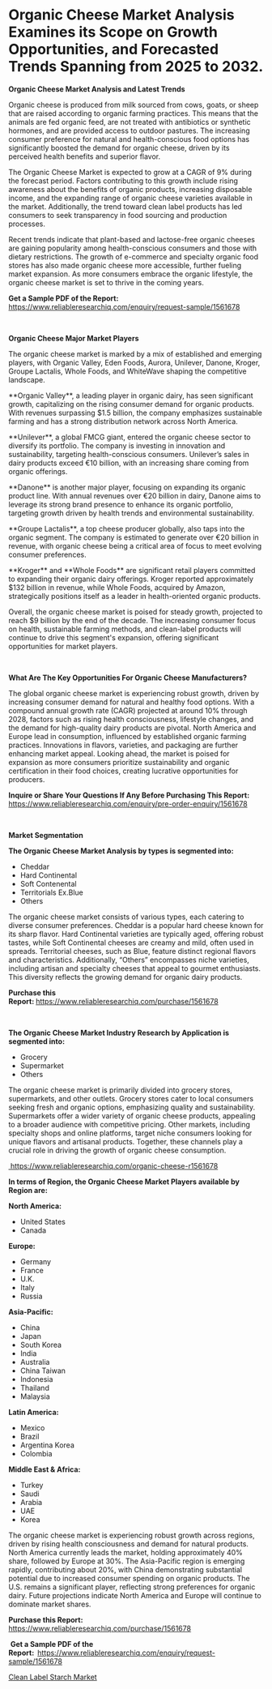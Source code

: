 <p><h1>Organic Cheese Market Analysis Examines its Scope on Growth Opportunities, and Forecasted Trends Spanning from 2025 to 2032.</h1></p><p><strong>Organic Cheese Market Analysis and Latest Trends</strong></p>
<p><p>Organic cheese is produced from milk sourced from cows, goats, or sheep that are raised according to organic farming practices. This means that the animals are fed organic feed, are not treated with antibiotics or synthetic hormones, and are provided access to outdoor pastures. The increasing consumer preference for natural and health-conscious food options has significantly boosted the demand for organic cheese, driven by its perceived health benefits and superior flavor.</p><p>The Organic Cheese Market is expected to grow at a CAGR of 9% during the forecast period. Factors contributing to this growth include rising awareness about the benefits of organic products, increasing disposable income, and the expanding range of organic cheese varieties available in the market. Additionally, the trend toward clean label products has led consumers to seek transparency in food sourcing and production processes.</p><p>Recent trends indicate that plant-based and lactose-free organic cheeses are gaining popularity among health-conscious consumers and those with dietary restrictions. The growth of e-commerce and specialty organic food stores has also made organic cheese more accessible, further fueling market expansion. As more consumers embrace the organic lifestyle, the organic cheese market is set to thrive in the coming years.</p></p>
<p><strong>Get a Sample PDF of the Report:&nbsp;</strong> <a href="https://www.reliableresearchiq.com/enquiry/request-sample/1561678?utm_campaign=2171&utm_medium=2&utm_source=Github&utm_content=ia&utm_term=14022025&utm_id=organic-cheese">https://www.reliableresearchiq.com/enquiry/request-sample/1561678</a></p>
<p>&nbsp;</p>
<p><strong>Organic Cheese Major Market Players</strong></p>
<p><p>The organic cheese market is marked by a mix of established and emerging players, with Organic Valley, Eden Foods, Aurora, Unilever, Danone, Kroger, Groupe Lactalis, Whole Foods, and WhiteWave shaping the competitive landscape.</p><p>**Organic Valley**, a leading player in organic dairy, has seen significant growth, capitalizing on the rising consumer demand for organic products. With revenues surpassing $1.5 billion, the company emphasizes sustainable farming and has a strong distribution network across North America.</p><p>**Unilever**, a global FMCG giant, entered the organic cheese sector to diversify its portfolio. The company is investing in innovation and sustainability, targeting health-conscious consumers. Unilever’s sales in dairy products exceed €10 billion, with an increasing share coming from organic offerings.</p><p>**Danone** is another major player, focusing on expanding its organic product line. With annual revenues over €20 billion in dairy, Danone aims to leverage its strong brand presence to enhance its organic portfolio, targeting growth driven by health trends and environmental sustainability.</p><p>**Groupe Lactalis**, a top cheese producer globally, also taps into the organic segment. The company is estimated to generate over €20 billion in revenue, with organic cheese being a critical area of focus to meet evolving consumer preferences.</p><p>**Kroger** and **Whole Foods** are significant retail players committed to expanding their organic dairy offerings. Kroger reported approximately $132 billion in revenue, while Whole Foods, acquired by Amazon, strategically positions itself as a leader in health-oriented organic products.</p><p>Overall, the organic cheese market is poised for steady growth, projected to reach $9 billion by the end of the decade. The increasing consumer focus on health, sustainable farming methods, and clean-label products will continue to drive this segment's expansion, offering significant opportunities for market players.</p></p>
<p>&nbsp;</p>
<p><strong>What Are The Key Opportunities For Organic Cheese Manufacturers?</strong></p>
<p><p>The global organic cheese market is experiencing robust growth, driven by increasing consumer demand for natural and healthy food options. With a compound annual growth rate (CAGR) projected at around 10% through 2028, factors such as rising health consciousness, lifestyle changes, and the demand for high-quality dairy products are pivotal. North America and Europe lead in consumption, influenced by established organic farming practices. Innovations in flavors, varieties, and packaging are further enhancing market appeal. Looking ahead, the market is poised for expansion as more consumers prioritize sustainability and organic certification in their food choices, creating lucrative opportunities for producers.</p></p>
<p><strong>Inquire or Share Your Questions If Any Before Purchasing This Report:</strong> <a href="https://www.reliableresearchiq.com/enquiry/pre-order-enquiry/1561678?utm_campaign=2171&utm_medium=2&utm_source=Github&utm_content=ia&utm_term=14022025&utm_id=organic-cheese">https://www.reliableresearchiq.com/enquiry/pre-order-enquiry/1561678</a></p>
<p>&nbsp;</p>
<p><strong>Market Segmentation</strong></p>
<p><strong>The Organic Cheese Market Analysis by types is segmented into:</strong></p>
<p><ul><li>Cheddar</li><li>Hard Continental</li><li>Soft Contenental</li><li>Territorials Ex.Blue</li><li>Others</li></ul></p>
<p><p>The organic cheese market consists of various types, each catering to diverse consumer preferences. Cheddar is a popular hard cheese known for its sharp flavor. Hard Continental varieties are typically aged, offering robust tastes, while Soft Continental cheeses are creamy and mild, often used in spreads. Territorial cheeses, such as Blue, feature distinct regional flavors and characteristics. Additionally, “Others” encompasses niche varieties, including artisan and specialty cheeses that appeal to gourmet enthusiasts. This diversity reflects the growing demand for organic dairy products.</p></p>
<p><strong>Purchase this Report:&nbsp;</strong><a href="https://www.reliableresearchiq.com/purchase/1561678?utm_campaign=2171&utm_medium=2&utm_source=Github&utm_content=ia&utm_term=14022025&utm_id=organic-cheese">https://www.reliableresearchiq.com/purchase/1561678</a></p>
<p>&nbsp;</p>
<p><strong>The Organic Cheese Market Industry Research by Application is segmented into:</strong></p>
<p><ul><li>Grocery</li><li>Supermarket</li><li>Others</li></ul></p>
<p><p>The organic cheese market is primarily divided into grocery stores, supermarkets, and other outlets. Grocery stores cater to local consumers seeking fresh and organic options, emphasizing quality and sustainability. Supermarkets offer a wider variety of organic cheese products, appealing to a broader audience with competitive pricing. Other markets, including specialty shops and online platforms, target niche consumers looking for unique flavors and artisanal products. Together, these channels play a crucial role in driving the growth of organic cheese consumption.</p></p>
<p><a href="https://www.reliableresearchiq.com/organic-cheese-r1561678?utm_campaign=2171&utm_medium=2&utm_source=Github&utm_content=ia&utm_term=14022025&utm_id=organic-cheese">&nbsp;https://www.reliableresearchiq.com/organic-cheese-r1561678</a></p>
<p><strong>In terms of Region, the Organic Cheese Market Players available by Region are:</strong></p>
<p>
    <p> <strong> North America: </strong>
        <ul>
            <li>United States</li>
            <li>Canada</li>
        </ul>
        </p> 
    <p> <strong> Europe: </strong>
        <ul>
            <li>Germany</li>
            <li>France</li>
            <li>U.K.</li>
            <li>Italy</li>
            <li>Russia</li>
        </ul>
        </p> 
    <p> <strong> Asia-Pacific: </strong>
        <ul>
            <li>China</li>
            <li>Japan</li>
            <li>South Korea</li>
            <li>India</li>
            <li>Australia</li>
            <li>China Taiwan</li>
            <li>Indonesia</li>
            <li>Thailand</li>
            <li>Malaysia</li>
        </ul>
        </p> 
    <p> <strong> Latin America: </strong>
        <ul>
            <li>Mexico</li>
            <li>Brazil</li>
            <li>Argentina Korea</li>
            <li>Colombia</li>
        </ul>
        </p> 
    <p> <strong> Middle East & Africa: </strong>
        <ul>
            <li>Turkey</li>
            <li>Saudi</li>
            <li>Arabia</li>
            <li>UAE</li>
            <li>Korea</li>
        </ul>
    </p>
    </p>
<p><p>The organic cheese market is experiencing robust growth across regions, driven by rising health consciousness and demand for natural products. North America currently leads the market, holding approximately 40% share, followed by Europe at 30%. The Asia-Pacific region is emerging rapidly, contributing about 20%, with China demonstrating substantial potential due to increased consumer spending on organic products. The U.S. remains a significant player, reflecting strong preferences for organic dairy. Future projections indicate North America and Europe will continue to dominate market shares.</p></p>
<p><strong>Purchase this Report: </strong><a href="https://www.reliableresearchiq.com/purchase/1561678?utm_campaign=2171&utm_medium=2&utm_source=Github&utm_content=ia&utm_term=14022025&utm_id=organic-cheese">https://www.reliableresearchiq.com/purchase/1561678</a></p>
<p>&nbsp;<strong>Get a Sample PDF of the Report:&nbsp;&nbsp;</strong><a href="https://www.reliableresearchiq.com/enquiry/request-sample/1561678?utm_campaign=2171&utm_medium=2&utm_source=Github&utm_content=ia&utm_term=14022025&utm_id=organic-cheese">https://www.reliableresearchiq.com/enquiry/request-sample/1561678</a></p>
<p><strong></strong></p>
<p><p><a href="https://github.com/JubayerMia832/Market-Research-Report-List-1/blob/main/clean-label-starch-market.md?utm_campaign=2171&utm_medium=2&utm_source=Github&utm_content=ia&utm_term=14022025&utm_id=organic-cheese">Clean Label Starch Market</a></p></p>